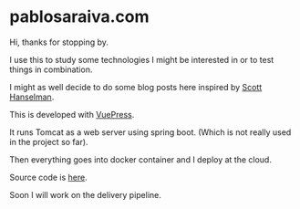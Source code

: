 # pablosaraiva.com

Hi, thanks for stopping by.

I use this to study some technologies I might be interested in or to test things in combination.

I might as well decide to do some blog posts here inspired by [Scott Hanselman](https://www.hanselman.com).

This is developed with [VuePress](https://vuepress.vuejs.org/).

It runs Tomcat as a web server using spring boot. (Which is not really used in the project so far).

Then everything goes into docker container and I deploy at the cloud.

Source code is [here](https://github.com/pablosaraiva/springboot-vue).

Soon I will work on the delivery pipeline.